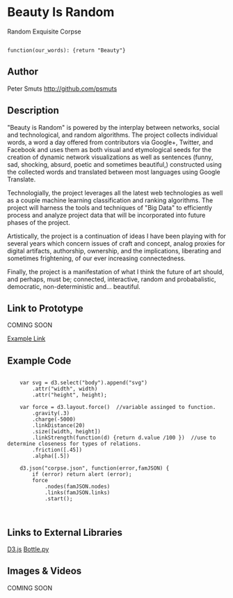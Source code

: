 # Beauty Is Random

Random Exquisite Corpse 

```

function(our_words): {return "Beauty"} 

```
## Author

Peter Smuts http://github.com/psmuts


## Description

"Beauty is Random" is powered by the interplay between networks,  social and technological, and random algorithms.  The project collects individual words, a word a day offered from contributors via Google+, Twitter, and Facebook and uses them as both visual and etymological seeds for the creation of dynamic network visualizations as well as sentences (funny, sad, shocking, absurd, poetic and sometimes beautiful,) constructed using the collected words and translated between most languages using Google Translate.  

Technologially, the project leverages all the latest web technologies as well as a couple machine learning classification and ranking algorithms. The project will harness the tools and techniques of "Big Data" to efficiently process and analyze project data that will be incorporated into future phases of the project.

Artistically, the project is a continuation of ideas I have been playing with for several years which concern issues of craft and concept, analog proxies for digital artifacts, authorship, ownership, and the implications, liberating and sometimes frightening, of our ever increasing connectedness.  

Finally, the project is a manifestation of what I think the future of art should, and perhaps, must be; connected, interactive, random and probabalistic, democratic, non-deterministic and... beautiful.  

## Link to Prototype
COMING SOON

[Example Link](http://www.google.com "Example Link")

## Example Code

```

    var svg = d3.select("body").append("svg")
        .attr("width", width)
        .attr("height", height);

    var force = d3.layout.force()  //variable assinged to function.
        .gravity(.3)
        .charge(-5000)
        .linkDistance(20)
        .size([width, height])
        .linkStrength(function(d) {return d.value /100 })  //use to determine closeness for types of relations.
        .friction([.45])
        .alpha([.5])

    d3.json("corpse.json", function(error,famJSON) {
        if (error) return alert (error);
        force
            .nodes(famJSON.nodes)  
            .links(famJSON.links)  
            .start();

   
```

## Links to External Libraries

[D3.js](https://github.com/mbostock)
[Bottle.py](http://bottlepy.org/)

## Images & Videos

COMING SOON
